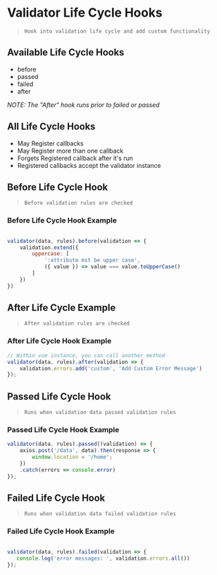 # Validator Life Cycle Hooks

> `Hook into validation life cycle and add custom functionality`

## Available Life Cycle Hooks
- before
- passed
- failed
- after

_NOTE: The "After" hook runs prior to failed or passed_

## All Life Cycle Hooks
- May Register callbacks
- May Register more than one callback
- Forgets Registered callback after it's run
- Registered callbacks accept the validator instance

## Before Life Cycle Hook
> `Before validation rules are checked`

### Before Life Cycle Hook Example
```js

validator(data, rules).before(validation => {
    validation.extend({
        uppercase: [
            ':attribute mst be upper case',
            ({ value }) => value === value.toUpperCase()
        ]
    })
})
```

## After Life Cycle Example
> `After validation rules are checked`

### After Life Cycle Hook Example
```js
// Within vue instance, you can call another method
validator(data, rules).after(validation => {
    validation.errors.add('custom', 'Add Custom Error Message')
});
```

## Passed Life Cycle Hook
> `Runs when validation data passed validation rules`

### Passed Life Cycle Hook Example
```js
validator(data, rules).passed((validation) => {
    axios.post('/data', data).then(response => {
        window.location = '/home';
    })
    .catch(errors => console.error)
});
```

## Failed Life Cycle Hook
> `Runs when validation data failed validation rules`

### Failed Life Cycle Hook Example
```js

validator(data, rules).failed(validation => {
   console.log('error messages: ', validation.errors.all())
});
```
